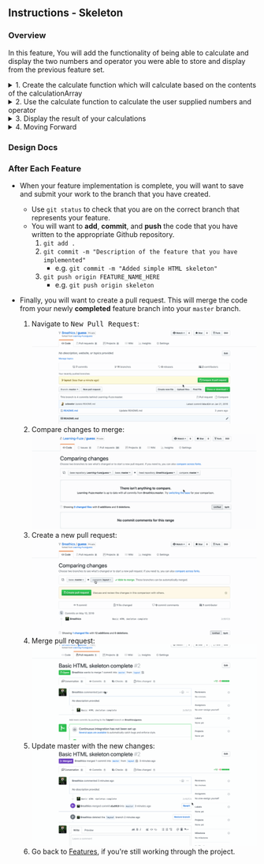 Instructions - Skeleton
--

### Overview

In this feature, You will add the functionality of being able to calculate and display the two numbers and operator you were able to store and display from the previous feature set.

<details>
<summary>1. Create the calculate function which will calculate based on the contents of the calculationArray </summary>

  - Declare a new function `calculate`.
    - It will take three parameters
      - num1
      - num2
      - operator
    - This function will calculate the result of the two numbers and the operator passed into the function's parameters as arguments.
    - Inside the function
      - declare a variable called `number1`
        - store in it the result of running the `.parseFloat()` method on the `num1` parameter
        - we are using `.parseFloat()` instead of `.parseInt()` because we want to allow for numbers with decimels eventually
        - Documentation on `.parseInt()` and `.parseFloat()` READ!!!
          - `.parseInt()`: https://www.w3schools.com/jsref/jsref_parseint.asp
          - `.parseFloat()`: https://www.w3schools.com/jsref/jsref_parsefloat.asp
      - declare a variable called `number2`
        - store in it the result of running the `.parseFloat()` method on the `num2` parameter.
    - Test this functionality by calling the `calculate` function and passing in 2 numbers and an operator as arguments, then console log the two `number` variables to make sure you are properly storing the converted numbers
      - Once this work, move on to the next step
    - Now that you have converted the strings into numbers:
      - declare a variable, `result`.
        - assign it the value of `null`
        - it is going to store the result of the calculation so that it can be returned.
    - Now declare a switch statement
      - you will pass in the `operator` variable as the expression
    - Create a case for each operator that will perform the calculation on `number1` and `number2` based on the chosen operator.
      - for example:
        case "+":
          result = number1 + number2
          break;
    - Once you have completed the switch
      - call the `calculate` function again with the proper arguments and console log the result variable at the end of the function
        - If you have done everything correctly, the console log should contain the result of the calculation.
        - once you have this functionality, remove the console log and move on to the next step.
    - The last thing to do in this function is to return the result variable.
      - This will ensure that the result of the calculation is returned to the place when the function is called.
      - For the last test console log the call of the `calculate` function with the proper parameters. The console log should contain the result of the function call.
      - When this works, Congratulations, you have completed the calculate function!


</details>

<details>

<summary>2. Use the calculate function to calculate the user supplied numbers and operator</summary>

  - The following will be done in the `equalsButtonHandler` function
    - Below the code that is already in the function from previous steps
      - declare a variable `answer`
      - assign the `answer` variable the result of calling the `calculate` function with the numbers and operator stored in the calculation array.
        - for example:
          - var answer = calculate(calculationArray[0], calculationArray[2], calculationArray[1]);
          - Note the positions in the array that are used so that the arguments are passed in to match the order of the parameters.
        - On the next line, console log the `answer` variable
      - To test this new functionality:
        - Open a fresh calculator
        - enter the following inputs.
          - Press 222
          - Then press +
          - Then press 222
          - Then press =
        - The console log of the `answer` variable you declared and assigned the result of calling the `calculate` function should be 444
        - When this functionality is complete and working, move on to the next step!
</details>

<details>
  <summary>3. Display the result of your calculations</summary>

  - Now that you are able to calculate correctly based on your `calculationArray`, we are going to update the display with your calculated answer.
    - The following will be done in the `equalsButtonHandler` function
    - Below your previous work:
      - push the `answer` variable into the `displayArray` array.
      - call the `updateDisplay` function.
    - Now test what you added using the previous test, once the correct answer of 444 is shown on your calculator's display, Congratulations! You have completed this step! and the core functionality of the calculator!
</details>

<details>
  <summary>4. Moving Forward</summary>

  - Now that you have completed the core functionality, what's next?
    - There are many things to consider
      - How do you continue to do calculations after the first one?
        - What does that mean for when you have to reset the `calculationArray`?
        - When should you be allowed to enter an operator into the calculator?
        - How do you intergrate decimels?
        - what about pemdas?
    - Your Journey has only begun!
      - The calculator is a difficult project, but it is extraordinally helpful for problem solving and logic skills because there are so many things that must be considered!
    - Last thing:
      - Make sure you use the inspector! Being able to watch your code will make working through the logic much easier!
        - And not easy, but easier!
      - And finally, keep working on it! Its great practice for JavaScript skills you will need!
      
</details>






### Design Docs



### After Each Feature

- When your feature implementation is complete, you will want to save and submit your work to the branch that you have created.
  - Use `git status` to check that you are on the correct branch that represents your feature.
  - You will want to **add**, **commit**, and **push** the code that you have written to the appropriate Github repository.
    1. `git add .`
    2. `git commit -m "Description of the feature that you have implemented"`
       - e.g. `git commit -m "Added simple HTML skeleton"`
    3. `git push origin FEATURE_NAME_HERE`
       - e.g. `git push origin skeleton`

- Finally, you will want to create a pull request. This will merge the code from your newly **completed** feature branch into your `master` branch.

  1. Navigate to <kbd>New Pull Request</kbd>:
  ![Navigate to pull requests](../post-feature/navigate-to-pull-request.gif)
  2. Compare changes to merge:
  ![Compare changes to merge](../post-feature/compare-changes.gif)
  3. Create a new pull request:
  ![Create new pull request](../post-feature/create-pull-request.gif)
  4. Merge pull request:
  ![Merge pull request](../post-feature/merge-pull-request.gif)
  5. Update master with the new changes:
  ![Update master](../post-feature/pull-new-changes.gif)
  6. Go back to [Features](../../README.md#features), if you're still working through the project.
